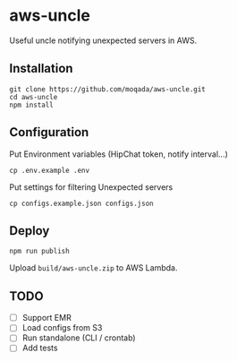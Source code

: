 # aws-uncle

Useful uncle notifying unexpected servers in AWS.


## Installation

```
git clone https://github.com/moqada/aws-uncle.git
cd aws-uncle
npm install
```


## Configuration

Put Environment variables (HipChat token, notify interval...)

```
cp .env.example .env
```

Put settings for filtering Unexpected servers

```
cp configs.example.json configs.json
```


## Deploy

```
npm run publish
```

Upload `build/aws-uncle.zip` to AWS Lambda.


## TODO

- [ ] Support EMR
- [ ] Load configs from S3
- [ ] Run standalone (CLI / crontab)
- [ ] Add tests
